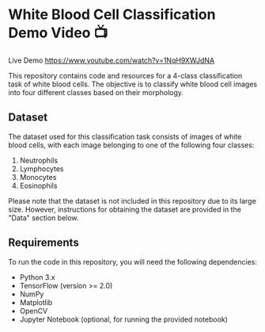 # White Blood Cell Classification Demo Video 📺


Live Demo      https://www.youtube.com/watch?v=1NqH9XWJdNA



This repository contains code and resources for a 4-class classification task of white blood cells. The objective is to classify white blood cell images into four different classes based on their morphology.

## Dataset
The dataset used for this classification task consists of images of white blood cells, with each image belonging to one of the following four classes:

1. Neutrophils
2. Lymphocytes
3. Monocytes
4. Eosinophils

Please note that the dataset is not included in this repository due to its large size. However, instructions for obtaining the dataset are provided in the "Data" section below.

## Requirements
To run the code in this repository, you will need the following dependencies:

- Python 3.x
- TensorFlow (version >= 2.0)
- NumPy
- Matplotlib
- OpenCV
- Jupyter Notebook (optional, for running the provided notebook)

